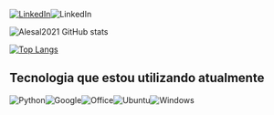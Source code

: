 
[![LinkedIn](https://img.shields.io/badge/LinkedIn-0077B5?style=for-the-badge&logo=linkedin&logoColor=white)](https://www.linkedin.com/in/alessandro-lima-sal/)![LinkedIn](https://img.shields.io/badge/Instagram-E4405F?style=for-the-badge&logo=instagram&logoColor=white)

![Alesal2021 GitHub stats](https://github-readme-stats.vercel.app/api?username=Alesal2021&show_icons=true&theme=radical)

[![Top Langs](https://github-readme-stats.vercel.app/api/top-langs/?username=Alesal2021&layout=compact)](https://github.com/Alesal2021/github-readme-stats)
## Tecnologia que estou utilizando atualmente
![Python](https://img.shields.io/badge/Python-14354C?style=for-the-badge&logo=python&logoColor=white)![Google](https://img.shields.io/badge/Google_Cloud-4285F4?style=for-the-badge&logo=google-cloud&logoColor=white)![Office](https://img.shields.io/badge/Microsoft_Office-D83B01?style=for-the-badge&logo=microsoft-office&logoColor=white)![Ubuntu](https://img.shields.io/badge/Ubuntu-E95420?style=for-the-badge&logo=ubuntu&logoColor=white)![Windows](https://img.shields.io/badge/Windows-0078D6?style=for-the-badge&logo=windows&logoColor=white)
